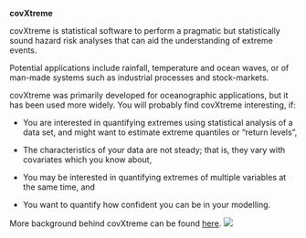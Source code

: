 **covXtreme**

covXtreme is statistical software to perform a pragmatic but statistically sound hazard risk analyses that can aid the understanding of extreme events.  

Potential applications include rainfall, temperature and ocean waves, or of man-made systems such as industrial processes and stock-markets.  

covXtreme was primarily developed for oceanographic applications, but it has been used more widely. You will probably find covXtreme interesting, if: 

* You are interested in quantifying extremes using statistical analysis of a data set, and might want to estimate extreme quantiles or “return levels”, 

* The characteristics of your data are not steady; that is, they vary with covariates which you know about, 

* You may be interested in quantifying extremes of multiple variables at the same time, and 

* You want to quantify how confident you can be in your modelling. 

More background behind covXtreme can be found [here](https://www.sciencedirect.com/science/article/pii/S1364815224000963). 
![](https://artwork.lfenergy.org/projects/covxtreme/horizontal/color/covXtreme-horizontal-color.svg)
